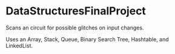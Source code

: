 # DataStructuresFinalProject
Scans an circuit for possible glitches on input changes.

Uses an Array, Stack, Queue, Binary Search Tree, Hashtable, and LinkedList.

